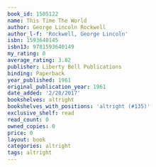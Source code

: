 ```yaml
---
book_id: 1505122
name: This Time The World
author: George Lincoln Rockwell
author_l-f: 'Rockwell, George Lincoln'
isbn: 1593640145
isbn13: 9781593640149
my_rating: 0
average_rating: 3.82
publisher: Liberty Bell Publications
binding: Paperback
year_published: 1961
original_publication_year: 1961
date_added: '2/28/2017'
bookshelves: altright
bookshelves_with_positions: 'altright (#135)'
exclusive_shelf: read
read_count: 0
owned_copies: 0
price: 0
layout: book
categories: altright
tags: altright
---
```

